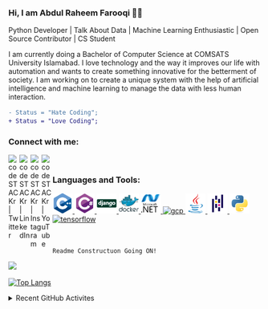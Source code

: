 ### Hi, I am Abdul Raheem Farooqi 👋😃

Python Developer | Talk About Data | Machine Learning Enthusiastic | Open Source Contributor | CS Student

I am currently doing a Bachelor of Computer Science at COMSATS University Islamabad. I love technology and the way it improves our life with automation and wants to create something innovative for the betterment of society. I am working on to create a unique system with the help of artificial intelligence and machine learning to manage the data with less human interaction.


```diff
- Status = "Hate Coding";
+ Status = "Love Coding";

```

### Connect with me:


[<img align="left" alt="codeSTACKr | Twitter" width="22px" src="https://cdn.jsdelivr.net/npm/simple-icons@v3/icons/twitter.svg" />][twitter]
[<img align="left" alt="codeSTACKr | LinkedIn" width="22px" src="https://cdn.jsdelivr.net/npm/simple-icons@v3/icons/linkedin.svg" />][linkedin]
[<img align="left" alt="codeSTACKr | Instagram" width="22px" src="https://cdn.jsdelivr.net/npm/simple-icons@v3/icons/instagram.svg" />][instagram]
[<img align="left" alt="codeSTACKr | YouTube" width="22px" src="https://cdn.jsdelivr.net/npm/simple-icons@3.13.0/icons/stackoverflow.svg" />][stackoverflow]

<br />

<h3 align="left">Languages and Tools:</h3>
<p align="left"> <a href="https://www.w3schools.com/cpp/" target="_blank" rel="noreferrer"> <img src="https://raw.githubusercontent.com/devicons/devicon/master/icons/cplusplus/cplusplus-original.svg" alt="cplusplus" width="40" height="40"/> </a> <a href="https://www.w3schools.com/cs/" target="_blank" rel="noreferrer"> <img src="https://raw.githubusercontent.com/devicons/devicon/master/icons/csharp/csharp-original.svg" alt="csharp" width="40" height="40"/> </a> <a href="https://www.djangoproject.com/" target="_blank" rel="noreferrer"> <img src="https://raw.githubusercontent.com/devicons/devicon/master/icons/django/django-original.svg" alt="django" width="40" height="40"/> </a> <a href="https://www.docker.com/" target="_blank" rel="noreferrer"> <img src="https://raw.githubusercontent.com/devicons/devicon/master/icons/docker/docker-original-wordmark.svg" alt="docker" width="40" height="40"/> </a> <a href="https://dotnet.microsoft.com/" target="_blank" rel="noreferrer"> <img src="https://raw.githubusercontent.com/devicons/devicon/master/icons/dot-net/dot-net-original-wordmark.svg" alt="dotnet" width="40" height="40"/> </a> <a href="https://cloud.google.com" target="_blank" rel="noreferrer"> <img src="https://www.vectorlogo.zone/logos/google_cloud/google_cloud-icon.svg" alt="gcp" width="40" height="40"/> </a> <a href="https://www.java.com" target="_blank" rel="noreferrer"> <img src="https://raw.githubusercontent.com/devicons/devicon/master/icons/java/java-original.svg" alt="java" width="40" height="40"/> </a> <a href="https://pandas.pydata.org/" target="_blank" rel="noreferrer"> <img src="https://raw.githubusercontent.com/devicons/devicon/2ae2a900d2f041da66e950e4d48052658d850630/icons/pandas/pandas-original.svg" alt="pandas" width="40" height="40"/> </a> <a href="https://www.python.org" target="_blank" rel="noreferrer"> <img src="https://raw.githubusercontent.com/devicons/devicon/master/icons/python/python-original.svg" alt="python" width="40" height="40"/> </a> <a href="https://www.tensorflow.org" target="_blank" rel="noreferrer"> <img src="https://www.vectorlogo.zone/logos/tensorflow/tensorflow-icon.svg" alt="tensorflow" width="40" height="40"/> </a> </p>
<br />

`Readme Constructuon Going ON!`

<img 
   width = "48%" src="https://github-readme-stats.vercel.app/api?username=xfarooqi&show_icons=true&theme=tokyonight" 
/>

 [![Top Langs](https://github-readme-stats.vercel.app/api/top-langs/?username=xfarooqi&layout=compact)](https://github.com/anuraghazra/github-readme-stats)


 <details>
  <summary>Recent GitHub Activites</summary>
  
 <!--START_SECTION:activity-->
1. 💪 Opened PR [#11](https://github.com/XFarooqi/temp/pull/11) in [XFarooqi/temp](https://github.com/XFarooqi/temp)
2. ❌ Closed PR [#10](https://github.com/XFarooqi/temp/pull/10) in [XFarooqi/temp](https://github.com/XFarooqi/temp)
3. ❌ Closed PR [#9](https://github.com/XFarooqi/temp/pull/9) in [XFarooqi/temp](https://github.com/XFarooqi/temp)
4. ❌ Closed PR [#8](https://github.com/XFarooqi/temp/pull/8) in [XFarooqi/temp](https://github.com/XFarooqi/temp)
5. ❌ Closed PR [#7](https://github.com/XFarooqi/temp/pull/7) in [XFarooqi/temp](https://github.com/XFarooqi/temp)
<!--END_SECTION:activity-->
  
</details>


[twitter]: https://twitter.com/X_Farooqi
[stackoverflow]: https://stackoverflow.com/users/17386561/abdul-raheem
[instagram]: https://www.instagram.com/farooqi01/
[linkedin]: https://www.linkedin.com/in/xfarooqi/


<!---
Make a Comment
Unable to Make it with my iown faultdiverted.Today will change some github stats
Today I am changing my aboutme .Adding something in the commen.t.
uplakided on meidum,lola.....
NMo its time to bosst hte work.Event .is going to occour.
frustation at peek.chani.gn name
--->

